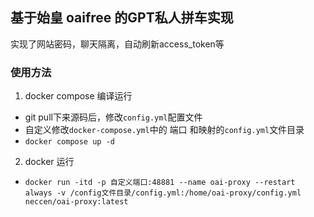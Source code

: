 ## 基于始皇 oaifree 的GPT私人拼车实现


实现了网站密码，聊天隔离，自动刷新access_token等

### 使用方法

1. docker compose 编译运行
 - git pull下来源码后，修改`config.yml`配置文件
 - 自定义修改`docker-compose.yml`中的 端口 和映射的`config.yml`文件目录
 - `docker compose up -d`


2. docker 运行
 - `docker run -itd -p 自定义端口:48881 --name oai-proxy --restart always -v /config文件目录/config.yml:/home/oai-proxy/config.yml neccen/oai-proxy:latest`